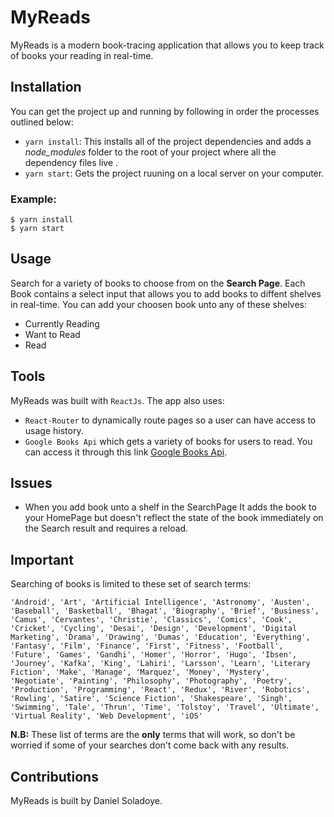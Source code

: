 # MyReads

MyReads is a modern book-tracing application that allows you to keep track of books your reading in  real-time.

## Installation

You can get the project up and running by following in order the processes outlined below:
- `yarn install`: This installs all of the project dependencies and adds a _node_modules_ folder to the root of your project where all the dependency files live .
- `yarn start`:  Gets the project ruuning on a local server on your computer.

### Example:
```
$ yarn install
$ yarn start
```

## Usage

Search for a variety of books to choose from on the **Search Page**. Each Book contains a select input that allows you to add books to diffent shelves in real-time. You can add your choosen book unto any of these shelves:
- Currently Reading
- Want to Read
- Read 

## Tools

MyReads was built with `ReactJs`. The app also uses:
- `React-Router` to dynamically route pages so a user can have access to usage history.
- `Google Books Api` which gets a variety of books for users to read. You can access it through this link [Google Books Api](https://developers.google.com/books/docs/v1/using).

## Issues
- When you add book unto a shelf in the SearchPage It adds the book to your HomePage but doesn't reflect the state of the book immediately on the Search result and requires a reload.  

## Important
Searching of books is limited to these set of search terms:
```
'Android', 'Art', 'Artificial Intelligence', 'Astronomy', 'Austen', 'Baseball', 'Basketball', 'Bhagat', 'Biography', 'Brief', 'Business', 'Camus', 'Cervantes', 'Christie', 'Classics', 'Comics', 'Cook', 'Cricket', 'Cycling', 'Desai', 'Design', 'Development', 'Digital Marketing', 'Drama', 'Drawing', 'Dumas', 'Education', 'Everything', 'Fantasy', 'Film', 'Finance', 'First', 'Fitness', 'Football', 'Future', 'Games', 'Gandhi', 'Homer', 'Horror', 'Hugo', 'Ibsen', 'Journey', 'Kafka', 'King', 'Lahiri', 'Larsson', 'Learn', 'Literary Fiction', 'Make', 'Manage', 'Marquez', 'Money', 'Mystery', 'Negotiate', 'Painting', 'Philosophy', 'Photography', 'Poetry', 'Production', 'Programming', 'React', 'Redux', 'River', 'Robotics', 'Rowling', 'Satire', 'Science Fiction', 'Shakespeare', 'Singh', 'Swimming', 'Tale', 'Thrun', 'Time', 'Tolstoy', 'Travel', 'Ultimate', 'Virtual Reality', 'Web Development', 'iOS'
```
**N.B:** These list of terms are the **only** terms that will work, so don't be worried if some of your searches don't come back with any results.

## Contributions
MyReads is built by Daniel Soladoye.